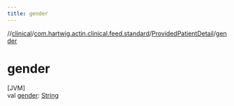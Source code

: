 ```yaml
---
title: gender
---
```

//[clinical](../../../index.html)/[com.hartwig.actin.clinical.feed.standard](../index.html)/[ProvidedPatientDetail](index.html)/[gender](gender.html)



# gender



[JVM]\
val [gender](gender.html): [String](https://kotlinlang.org/api/latest/jvm/stdlib/kotlin/-string/index.html)




